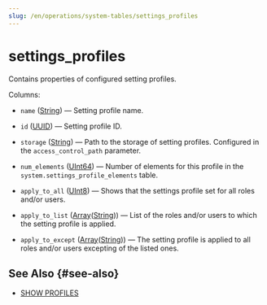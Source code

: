 ```yaml
---
slug: /en/operations/system-tables/settings_profiles
---
```

# settings_profiles

Contains properties of configured setting profiles.

Columns:
-  `name` ([String](../../sql-reference/data-types/string.md)) — Setting profile name.

-  `id` ([UUID](../../sql-reference/data-types/uuid.md)) — Setting profile ID.

-  `storage` ([String](../../sql-reference/data-types/string.md)) — Path to the storage of setting profiles. Configured in the `access_control_path` parameter.

-  `num_elements` ([UInt64](../../sql-reference/data-types/int-uint.md)) — Number of elements for this profile in the `system.settings_profile_elements` table.

-  `apply_to_all` ([UInt8](../../sql-reference/data-types/int-uint.md#uint-ranges)) — Shows that the settings profile set for all roles and/or users.

-  `apply_to_list` ([Array](../../sql-reference/data-types/array.md)([String](../../sql-reference/data-types/string.md))) — List of the roles and/or users to which the setting profile is applied.

-  `apply_to_except` ([Array](../../sql-reference/data-types/array.md)([String](../../sql-reference/data-types/string.md))) — The setting profile is applied to all roles and/or users excepting of the listed ones.

## See Also {#see-also}

- [SHOW PROFILES](../../sql-reference/statements/show.md#show-profiles-statement)
